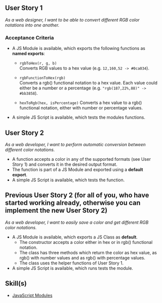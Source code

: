 ## User Story 1

*As a web designer, I want to be able to convert different RGB color notations into one another.*

### Acceptance Criteria

- A JS Module is available, which exports the following functions as **named exports**:
  - `rgbToHex(r, g, b)` \
    Converts RGB values to a hex value (e.g. `12,160,52 -> #0ca034`).
  
  - `rgbFunctionToHex(rgb)` \
    Converts a rgb() functional notation to a hex value. Each value could either be a number or a percentage (e.g. `"rgb(187,22%,88)" -> #bb3858`).
  
  - `hexToRgb(hex, isPercentage)`
    Converts a hex value to a rgb() functional notation, either with number or percentage values.
- A simple JS Script is available, which tests the modules functions.

## User Story 2

*As a web developer, I want to perform automatic conversion between different color notations.*

- A function accepts a color in any of the supported formats (see User Story 1) and converts it in the desired output format.
- The function is part of a JS Module and exported using a **default export**. 
- A simple JS Script is available, which tests the function.   



## Previous User Story 2 (for all of you, who have started working already, otherwise you can implement the new User Story 2)

*As a web developer, I want to easily save a color and get different RGB color notations.*

- A JS Module is available, which exports a JS Class as **default**. 
  - The constructor accepts a color either in hex or in rgb() functional notation.
  - The class has three methods which return the color as hex value, as rgb() with number values and as rgb() with percentage values.
  - The class uses the helper functions of User Story 1.
- A simple JS Script is available, which runs tests the module.   

## Skill(s)

- [JavaScript Modules](https://my.skilldisplay.eu/en/skill/2644/0)

